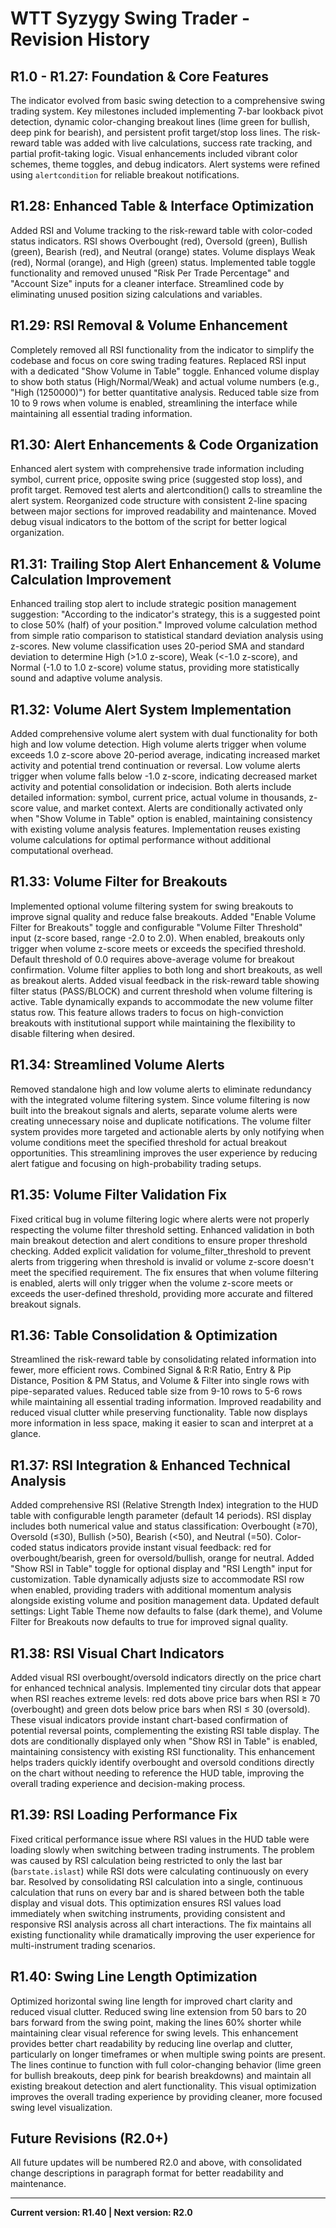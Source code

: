 # WTT Syzygy Swing Trader - Revision History

## R1.0 - R1.27: Foundation & Core Features

The indicator evolved from basic swing detection to a comprehensive swing trading system. Key milestones included implementing 7-bar lookback pivot detection, dynamic color-changing breakout lines (lime green for bullish, deep pink for bearish), and persistent profit target/stop loss lines. The risk-reward table was added with live calculations, success rate tracking, and partial profit-taking logic. Visual enhancements included vibrant color schemes, theme toggles, and debug indicators. Alert systems were refined using `alertcondition` for reliable breakout notifications.

## R1.28: Enhanced Table & Interface Optimization

Added RSI and Volume tracking to the risk-reward table with color-coded status indicators. RSI shows Overbought (red), Oversold (green), Bullish (green), Bearish (red), and Neutral (orange) states. Volume displays Weak (red), Normal (orange), and High (green) status. Implemented table toggle functionality and removed unused "Risk Per Trade Percentage" and "Account Size" inputs for a cleaner interface. Streamlined code by eliminating unused position sizing calculations and variables.

## R1.29: RSI Removal & Volume Enhancement

Completely removed all RSI functionality from the indicator to simplify the codebase and focus on core swing trading features. Replaced RSI input with a dedicated "Show Volume in Table" toggle. Enhanced volume display to show both status (High/Normal/Weak) and actual volume numbers (e.g., "High (1250000)") for better quantitative analysis. Reduced table size from 10 to 9 rows when volume is enabled, streamlining the interface while maintaining all essential trading information.

## R1.30: Alert Enhancements & Code Organization

Enhanced alert system with comprehensive trade information including symbol, current price, opposite swing price (suggested stop loss), and profit target. Removed test alerts and alertcondition() calls to streamline the alert system. Reorganized code structure with consistent 2-line spacing between major sections for improved readability and maintenance. Moved debug visual indicators to the bottom of the script for better logical organization.

## R1.31: Trailing Stop Alert Enhancement & Volume Calculation Improvement

Enhanced trailing stop alert to include strategic position management suggestion: "According to the indicator's strategy, this is a suggested point to close 50% (half) of your position." Improved volume calculation method from simple ratio comparison to statistical standard deviation analysis using z-scores. New volume classification uses 20-period SMA and standard deviation to determine High (>1.0 z-score), Weak (<-1.0 z-score), and Normal (-1.0 to 1.0 z-score) volume status, providing more statistically sound and adaptive volume analysis.

## R1.32: Volume Alert System Implementation

Added comprehensive volume alert system with dual functionality for both high and low volume detection. High volume alerts trigger when volume exceeds 1.0 z-score above 20-period average, indicating increased market activity and potential trend continuation or reversal. Low volume alerts trigger when volume falls below -1.0 z-score, indicating decreased market activity and potential consolidation or indecision. Both alerts include detailed information: symbol, current price, actual volume in thousands, z-score value, and market context. Alerts are conditionally activated only when "Show Volume in Table" option is enabled, maintaining consistency with existing volume analysis features. Implementation reuses existing volume calculations for optimal performance without additional computational overhead.

## R1.33: Volume Filter for Breakouts

Implemented optional volume filtering system for swing breakouts to improve signal quality and reduce false breakouts. Added "Enable Volume Filter for Breakouts" toggle and configurable "Volume Filter Threshold" input (z-score based, range -2.0 to 2.0). When enabled, breakouts only trigger when volume z-score meets or exceeds the specified threshold. Default threshold of 0.0 requires above-average volume for breakout confirmation. Volume filter applies to both long and short breakouts, as well as breakout alerts. Added visual feedback in the risk-reward table showing filter status (PASS/BLOCK) and current threshold when volume filtering is active. Table dynamically expands to accommodate the new volume filter status row. This feature allows traders to focus on high-conviction breakouts with institutional support while maintaining the flexibility to disable filtering when desired.

## R1.34: Streamlined Volume Alerts

Removed standalone high and low volume alerts to eliminate redundancy with the integrated volume filtering system. Since volume filtering is now built into the breakout signals and alerts, separate volume alerts were creating unnecessary noise and duplicate notifications. The volume filter system provides more targeted and actionable alerts by only notifying when volume conditions meet the specified threshold for actual breakout opportunities. This streamlining improves the user experience by reducing alert fatigue and focusing on high-probability trading setups.

## R1.35: Volume Filter Validation Fix

Fixed critical bug in volume filtering logic where alerts were not properly respecting the volume filter threshold setting. Enhanced validation in both main breakout detection and alert conditions to ensure proper threshold checking. Added explicit validation for volume_filter_threshold to prevent alerts from triggering when threshold is invalid or volume z-score doesn't meet the specified requirement. The fix ensures that when volume filtering is enabled, alerts will only trigger when the volume z-score meets or exceeds the user-defined threshold, providing more accurate and filtered breakout signals.

## R1.36: Table Consolidation & Optimization

Streamlined the risk-reward table by consolidating related information into fewer, more efficient rows. Combined Signal & R:R Ratio, Entry & Pip Distance, Position & PM Status, and Volume & Filter into single rows with pipe-separated values. Reduced table size from 9-10 rows to 5-6 rows while maintaining all essential trading information. Improved readability and reduced visual clutter while preserving functionality. Table now displays more information in less space, making it easier to scan and interpret at a glance.

## R1.37: RSI Integration & Enhanced Technical Analysis

Added comprehensive RSI (Relative Strength Index) integration to the HUD table with configurable length parameter (default 14 periods). RSI display includes both numerical value and status classification: Overbought (≥70), Oversold (≤30), Bullish (>50), Bearish (<50), and Neutral (=50). Color-coded status indicators provide instant visual feedback: red for overbought/bearish, green for oversold/bullish, orange for neutral. Added "Show RSI in Table" toggle for optional display and "RSI Length" input for customization. Table dynamically adjusts size to accommodate RSI row when enabled, providing traders with additional momentum analysis alongside existing volume and position management data. Updated default settings: Light Table Theme now defaults to false (dark theme), and Volume Filter for Breakouts now defaults to true for improved signal quality.

## R1.38: RSI Visual Chart Indicators

Added visual RSI overbought/oversold indicators directly on the price chart for enhanced technical analysis. Implemented tiny circular dots that appear when RSI reaches extreme levels: red dots above price bars when RSI ≥ 70 (overbought) and green dots below price bars when RSI ≤ 30 (oversold). These visual indicators provide instant chart-based confirmation of potential reversal points, complementing the existing RSI table display. The dots are conditionally displayed only when "Show RSI in Table" is enabled, maintaining consistency with existing RSI functionality. This enhancement helps traders quickly identify overbought and oversold conditions directly on the chart without needing to reference the HUD table, improving the overall trading experience and decision-making process.

## R1.39: RSI Loading Performance Fix

Fixed critical performance issue where RSI values in the HUD table were loading slowly when switching between trading instruments. The problem was caused by RSI calculation being restricted to only the last bar (`barstate.islast`) while RSI dots were calculating continuously on every bar. Resolved by consolidating RSI calculation into a single, continuous calculation that runs on every bar and is shared between both the table display and visual dots. This optimization ensures RSI values load immediately when switching instruments, providing consistent and responsive RSI analysis across all chart interactions. The fix maintains all existing functionality while dramatically improving the user experience for multi-instrument trading scenarios.

## R1.40: Swing Line Length Optimization

Optimized horizontal swing line length for improved chart clarity and reduced visual clutter. Reduced swing line extension from 50 bars to 20 bars forward from the swing point, making the lines 60% shorter while maintaining clear visual reference for swing levels. This enhancement provides better chart readability by reducing line overlap and clutter, particularly on longer timeframes or when multiple swing points are present. The lines continue to function with full color-changing behavior (lime green for bullish breakouts, deep pink for bearish breakdowns) and maintain all existing breakout detection and alert functionality. This visual optimization improves the overall trading experience by providing cleaner, more focused swing level visualization.

## Future Revisions (R2.0+)

All future updates will be numbered R2.0 and above, with consolidated change descriptions in paragraph format for better readability and maintenance.

---

**Current version: R1.40 | Next version: R2.0** 